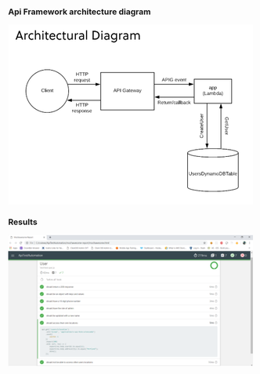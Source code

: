 ### Api Framework architecture diagram   

<img src="https://github.com/dipjyotimetia/screenshots/blob/master/api/api_architecture.png" width="500">

### Results  
<img src="https://github.com/dipjyotimetia/screenshots/blob/master/api/result.png" width="500">
